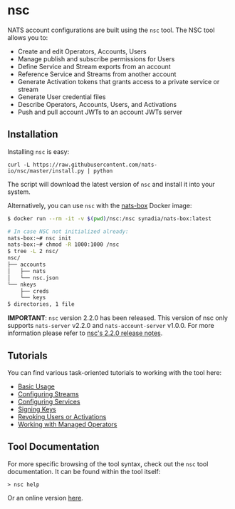 # nsc

NATS account configurations are built using the `nsc` tool. The NSC tool allows you to:

* Create and edit Operators, Accounts, Users
* Manage publish and subscribe permissions for Users
* Define Service and Stream exports from an account
* Reference Service and Streams from another account 
* Generate Activation tokens that grants access to a private service or stream
* Generate User credential files
* Describe Operators, Accounts, Users, and Activations
* Push and pull account JWTs to an account JWTs server

## Installation

Installing `nsc` is easy:

```text
curl -L https://raw.githubusercontent.com/nats-io/nsc/master/install.py | python
```

The script will download the latest version of `nsc` and install it into your system.

Alternatively, you can use `nsc` with the [nats-box](https://hub.docker.com/r/synadia/nats-box) Docker image:

```bash
$ docker run --rm -it -v $(pwd)/nsc:/nsc synadia/nats-box:latest

# In case NSC not initialized already:
nats-box:~# nsc init
nats-box:~# chmod -R 1000:1000 /nsc
$ tree -L 2 nsc/
nsc/
├── accounts
│   ├── nats
│   └── nsc.json
└── nkeys
    ├── creds
    └── keys
5 directories, 1 file
```

**IMPORTANT**: `nsc` version 2.2.0 has been released. This version of nsc only supports
`nats-server` v2.2.0 and `nats-account-server` v1.0.0. For more information please refer
to [nsc's 2.2.0 release notes](https://github.com/nats-io/nsc/releases/tag/2.2.0).


## Tutorials

You can find various task-oriented tutorials to working with the tool here:

* [Basic Usage](basics.md)
* [Configuring Streams](streams.md)
* [Configuring Services](services.md)
* [Signing Keys](signing_keys.md)
* [Revoking Users or Activations](revocation.md)
* [Working with Managed Operators](managed.md)

## Tool Documentation

For more specific browsing of the tool syntax, check out the `nsc` tool documentation. It can be found within the tool itself:

```text
> nsc help
```

Or an online version [here](https://nats-io.github.io/nsc).

